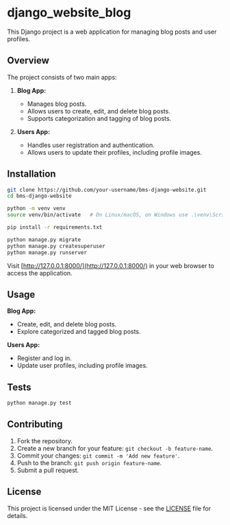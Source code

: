 # django_website_blog

This Django project is a web application for managing blog posts and user profiles.

## Overview

The project consists of two main apps:

1. **Blog App:**
   - Manages blog posts.
   - Allows users to create, edit, and delete blog posts.
   - Supports categorization and tagging of blog posts.

2. **Users App:**
   - Handles user registration and authentication.
   - Allows users to update their profiles, including profile images.

## Installation

```bash
git clone https://github.com/your-username/bms-django-website.git
cd bms-django-website

python -m venv venv
source venv/bin/activate   # On Linux/macOS, on Windows use .\venv\Scripts\activate

pip install -r requirements.txt

python manage.py migrate
python manage.py createsuperuser
python manage.py runserver
```

Visit [http://127.0.0.1:8000/](http://127.0.0.1:8000/) in your web browser to access the application.

## Usage

**Blog App:**
- Create, edit, and delete blog posts.
- Explore categorized and tagged blog posts.

**Users App:**
- Register and log in.
- Update user profiles, including profile images.

## Tests

```bash
python manage.py test
```

## Contributing

1. Fork the repository.
2. Create a new branch for your feature: `git checkout -b feature-name`.
3. Commit your changes: `git commit -m 'Add new feature'`.
4. Push to the branch: `git push origin feature-name`.
5. Submit a pull request.

## License

This project is licensed under the MIT License - see the [LICENSE](LICENSE) file for details.
